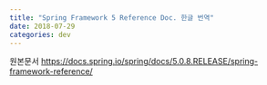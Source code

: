 ```yaml
---
title: "Spring Framework 5 Reference Doc. 한글 번역"
date: 2018-07-29
categories: dev
---
```



원본문서
https://docs.spring.io/spring/docs/5.0.8.RELEASE/spring-framework-reference/

